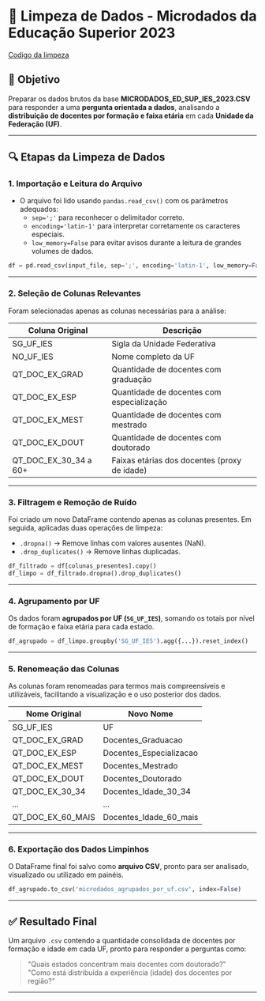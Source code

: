# 🧹 Limpeza de Dados - Microdados da Educação Superior 2023
[Codigo da limpeza](src/code_data_cleanest/base_auxiliares/limpezadedados_1perguntaorientadadados_baux.ipynb)


## 📄 Objetivo

Preparar os dados brutos da base **MICRODADOS_ED_SUP_IES_2023.CSV** para responder a uma **pergunta orientada a dados**, analisando a **distribuição de docentes por formação e faixa etária** em cada **Unidade da Federação (UF)**.

---

## 🔍 Etapas da Limpeza de Dados

### 1. **Importação e Leitura do Arquivo**
- O arquivo foi lido usando `pandas.read_csv()` com os parâmetros adequados:
  - `sep=';'` para reconhecer o delimitador correto.
  - `encoding='latin-1'` para interpretar corretamente os caracteres especiais.
  - `low_memory=False` para evitar avisos durante a leitura de grandes volumes de dados.

```python
df = pd.read_csv(input_file, sep=';', encoding='latin-1', low_memory=False)
```

---

### 2. **Seleção de Colunas Relevantes**
Foram selecionadas apenas as colunas necessárias para a análise:

| Coluna Original        | Descrição                                      |
|------------------------|------------------------------------------------|
| SG_UF_IES              | Sigla da Unidade Federativa                    |
| NO_UF_IES              | Nome completo da UF                            |
| QT_DOC_EX_GRAD         | Quantidade de docentes com graduação           |
| QT_DOC_EX_ESP          | Quantidade de docentes com especialização      |
| QT_DOC_EX_MEST         | Quantidade de docentes com mestrado            |
| QT_DOC_EX_DOUT         | Quantidade de docentes com doutorado           |
| QT_DOC_EX_30_34 a 60+  | Faixas etárias dos docentes (proxy de idade)   |

---

### 3. **Filtragem e Remoção de Ruído**
Foi criado um novo DataFrame contendo apenas as colunas presentes. Em seguida, aplicadas duas operações de limpeza:
- `.dropna()` → Remove linhas com valores ausentes (NaN).
- `.drop_duplicates()` → Remove linhas duplicadas.

```python
df_filtrado = df[colunas_presentes].copy()
df_limpo = df_filtrado.dropna().drop_duplicates()
```

---

### 4. **Agrupamento por UF**
Os dados foram **agrupados por UF (`SG_UF_IES`)**, somando os totais por nível de formação e faixa etária para cada estado.

```python
df_agrupado = df_limpo.groupby('SG_UF_IES').agg({...}).reset_index()
```

---

### 5. **Renomeação das Colunas**
As colunas foram renomeadas para termos mais compreensíveis e utilizáveis, facilitando a visualização e o uso posterior dos dados.

| Nome Original            | Novo Nome                    |
|--------------------------|------------------------------|
| SG_UF_IES                | UF                           |
| QT_DOC_EX_GRAD           | Docentes_Graduacao           |
| QT_DOC_EX_ESP            | Docentes_Especializacao      |
| QT_DOC_EX_MEST           | Docentes_Mestrado            |
| QT_DOC_EX_DOUT           | Docentes_Doutorado           |
| QT_DOC_EX_30_34          | Docentes_Idade_30_34         |
| ...                      | ...                          |
| QT_DOC_EX_60_MAIS        | Docentes_Idade_60_mais       |

---

### 6. **Exportação dos Dados Limpinhos**
O DataFrame final foi salvo como **arquivo CSV**, pronto para ser analisado, visualizado ou utilizado em painéis.

```python
df_agrupado.to_csv('microdados_agrupados_por_uf.csv', index=False)
```

---

## ✅ Resultado Final

Um arquivo `.csv` contendo a quantidade consolidada de docentes por formação e idade em cada UF, pronto para responder a perguntas como:

> "Quais estados concentram mais docentes com doutorado?"  
> "Como está distribuída a experiência (idade) dos docentes por região?"

---
